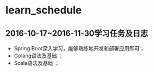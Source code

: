 # learn_schedule

## 2016-10-17~2016-11-30学习任务及日志

- Spring Boot深入学习，能够熟练地开发和部署应用即可；
- Golang语法及基础 ；
- Scala语法及基础 ；
